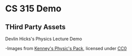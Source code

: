 # CS 315 Demo
## THird Party Assets
Devlin Hicks's Physics Lecture Demo

-Images from [Kenney's Physic's Pack](https://kenney.nl/assets/physics-assets), licensed under [CC0](https://creativecommons.org/publicdomain/zero/1.0/)

